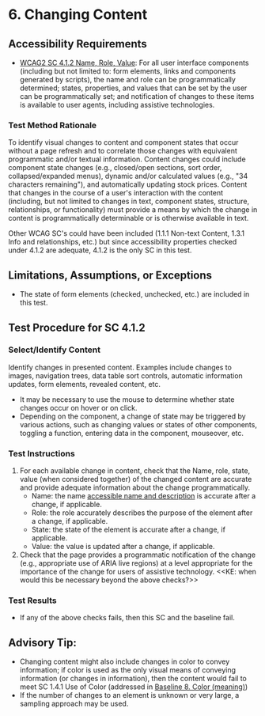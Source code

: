# 6. Changing Content

## Accessibility Requirements
* [WCAG2 SC 4.1.2 Name, Role, Value](https://www.w3.org/TR/UNDERSTANDING-WCAG20/ensure-compat-rsv.html): For all user interface components (including but not limited to: form elements, links and components generated by scripts), the name and role can be programmatically determined; states, properties, and values that can be set by the user can be programmatically set; and notification of changes to these items is available to user agents, including assistive technologies.

### Test Method Rationale
To identify visual changes to content and component states that occur without a page refresh and to correlate those changes with equivalent programmatic and/or textual information. Content changes could include component state changes (e.g., closed/open sections, sort order, collapsed/expanded menus), dynamic and/or calculated values (e.g., "34 characters remaining"), and automatically updating stock prices. Content that changes in the course of a user's interaction with the content (including, but not limited to changes in text, component states, structure, relationships, or functionality) must provide a means by which the change in content is programmatically determinable or is otherwise available in text.

Other WCAG SC's could have been included (1.1.1 Non-text Content, 1.3.1 Info and relationships, etc.) but since accessibility properties checked under 4.1.2 are adequate, 4.1.2 is the only SC in this test.

## Limitations, Assumptions, or Exceptions
* The state of form elements (checked, unchecked, etc.) are included in this test.

## Test Procedure for SC 4.1.2
### Select/Identify Content
Identify changes in presented content. Examples include changes to images, navigation trees, data table sort controls, automatic information updates, form elements, revealed content, etc. 
* It may be necessary to use the mouse to determine whether state changes occur on hover or on click.
* Depending on the component, a change of state may be triggered by various actions, such as changing values or states of other components, toggling a function, entering data in the component, mouseover, etc.

### Test Instructions
1. For each available change in content, check that the Name, role, state, value (when considered together) of the changed content are accurate and provide adequate information about the change programmatically.
   * Name: the name [accessible name and description](https://www.w3.org/TR/html-aam-1.0/#accessible-name-and-description-computation) is accurate after a change, if applicable.
   * Role: the role accurately describes the purpose of the element after a change, if applicable.
   * State: the state of the element is accurate after a change, if applicable.
   * Value: the value is updated after a change, if applicable.
1. Check that the page provides a programmatic notification of the change (e.g., appropriate use of ARIA live regions) at a level appropriate for the importance of the change for users of assistive technology. <<KE: when would this be necessary beyond the above checks?>>

### Test Results
* If any of the above checks fails, then this SC and the baseline fail.

## Advisory Tip:
* Changing content might also include changes in color to convey information; if color is used as the only visual means of conveying information (or changes in information), then the content would fail to meet SC 1.4.1 Use of Color (addressed in [Baseline 8. Color (meaning)](08ColorMeaning.md))
* If the number of changes to an element is unknown or very large, a sampling approach may be used.
